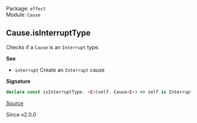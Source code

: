 Package: `effect`<br />
Module: `Cause`<br />

## Cause.isInterruptType

Checks if a `Cause` is an `Interrupt` type.

**See**

- `interrupt` Create an `Interrupt` cause

**Signature**

```ts
declare const isInterruptType: <E>(self: Cause<E>) => self is Interrupt
```

[Source](https://github.com/Effect-TS/effect/tree/main/packages/effect/src/Cause.ts#L702)

Since v2.0.0